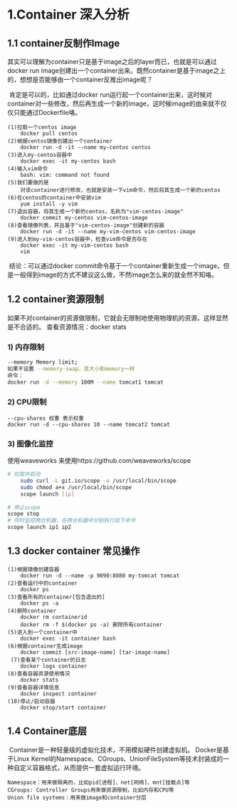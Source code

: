 # 1.Container 深入分析

## 1.1 container反制作Image

​		其实可以理解为container只是基于image之后的layer而已，也就是可以通过docker run image创建出一个container出来。既然container是基于image之上的，想想是否能够由一个container反推出image呢？

​		肯定是可以的，比如通过docker run运行起一个container出来，这时候对container对一些修改，然后再生成一个新的image，这时候image的由来就不仅仅只能通过Dockerfile咯。



```text
(1)拉取一个centos image
	docker pull centos
(2)根据centos镜像创建出一个container
	docker run -d -it --name my-centos centos
(3)进入my-centos容器中
	docker exec -it my-centos bash
(4)输入vim命令
	bash: vim: command not found
(5)我们要做的是
	对该container进行修改，也就是安装一下vim命令，然后将其生成一个新的centos
(6)在centos的container中安装vim
	yum install -y vim
(7)退出容器，将其生成一个新的centos，名称为"vim-centos-image"
	docker commit my-centos vim-centos-image
(8)查看镜像列表，并且基于"vim-centos-image"创建新的容器
	docker run -d -it --name my-vim-centos vim-centos-image
(9)进入到my-vim-centos容器中，检查vim命令是否存在
	docker exec -it my-vim-centos bash
	vim
```

​	结论：可以通过docker commit命令基于一个container重新生成一个image，但是一般得到image的方式不建议这么做，不然image怎么来的就全然不知咯。



## 1.2 container资源限制

​	如果不对container的资源做限制，它就会无限制地使用物理机的资源，这样显然是不合适的。
查看资源情况：docker stats



### 1) 内存限制

```bash
--memory Memory limit;
如果不设置 --memory-swap，其大小和memory一样
命令：
docker run -d --memory 100M --name tomcat1 tomcat
```



### 2) CPU限制

```text
--cpu-shares 权重 表示权重
docker run -d --cpu-shares 10 --name tomcat2 tomcat
```



### 3) 图像化监控

使用weaveworks 来使用https://github.com/weaveworks/scope

```bash
# 拉取并启动
    sudo curl -L git.io/scope -o /usr/local/bin/scope
    sudo chmod a+x /usr/local/bin/scope
    scope launch [ip]
    
# 停止scope
scope stop
# 同时监控两台机器，在两台机器中分别执行如下命令
scope launch ip1 ip2
```



## 1.3 docker container 常见操作

```text
(1)根据镜像创建容器
	docker run -d --name -p 9090:8080 my-tomcat tomcat
(2)查看运行中的container
	docker ps
(3)查看所有的container[包含退出的]
	docker ps -a
(4)删除container
    docker rm containerid
    docker rm -f $(docker ps -a) 删除所有container
(5)进入到一个container中
	docker exec -it container bash
(6)根据container生成image
	docker commit [src-image-name] [tar-image-name]
 (7)查看某个container的日志
	docker logs container
(8)查看容器资源使用情况
	docker stats
(9)查看容器详情信息
	docker inspect container
(10)停止/启动容器
	docker stop/start container   
```



## 1.4 Container底层

​	Container是一种轻量级的虚拟化技术，不用模拟硬件创建虚拟机。
​	Docker是基于Linux Kernel的Namespace、CGroups、UnionFileSystem等技术封装成的一种自定义容器格式，从而提供一套虚拟运行环境。

```text
Namespace：用来做隔离的，比如pid[进程]、net[网络]、mnt[挂载点]等
CGroups: Controller Groups用来做资源限制，比如内存和CPU等
Union file systems：用来做image和container分层
```

